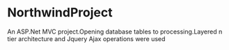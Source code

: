 # NorthwindProject
 An ASP.Net MVC project.Opening database tables to processing.Layered n tier architecture and Jquery Ajax operations were used
